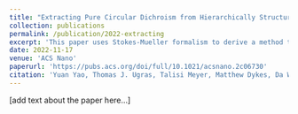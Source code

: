 ```yaml
---
title: "Extracting Pure Circular Dichroism from Hierarchically Structured CdS Magic Cluster Films"
collection: publications
permalink: /publication/2022-extracting
excerpt: 'This paper uses Stokes-Mueller formalism to derive a method to measure the circular dichroism (CD) signal from highly anisotropic samples that possess strong linear dichroism and birefringence (LD, LB). Samples with LD and LB (common for state-of-the-art samples, such as metamaterials or self-assembled nanostructures) will often present "apparent" CD, caused by misalignment between the LD and LB rather than a chiral chromophore. However, we demonstrated that this apparent CD signal can be removed by averaging over a series of measurements. We then applied the method to a series of standards to demonstrate its validity before finally applying it to the assemblies of CdS magic-sized clusters that we study in our group. These measurements revealed the chiroptic origin of the CdS assemblies (exciton coupling),  a structure-property relationship that we have since dug into much more, and very strong CD signals, 0.05, one of the largest reported values for inorganic semiconductors at the time of publication.'
date: 2022-11-17
venue: 'ACS Nano'
paperurl: 'https://pubs.acs.org/doi/full/10.1021/acsnano.2c06730'
citation: 'Yuan Yao, Thomas J. Ugras, Talisi Meyer, Matthew Dykes, Da Wang, Arantxa Arbe, Sara Bals, Bart Kahr, and Richard D. Robinson. ACS Nano 2022 16 (12), 20457-20469. DOI: 10.1021/acsnano.2c06730'
---
```


[add text about the paper here...]
